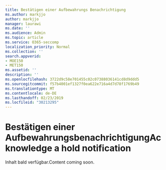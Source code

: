 ```yaml
---
title: Bestätigen einer Aufbewahrungs Benachrichtigung
ms.author: markjjo
author: markjjo
manager: laurawi
ms.date: ''
ms.audience: Admin
ms.topic: article
ms.service: O365-seccomp
localization_priority: Normal
ms.collection: ''
search.appverid:
- MOE150
- MET150
ms.assetid: ''
description: ''
ms.openlocfilehash: 3722d9c58e701455c02c07388036141cd8d9ddd5
ms.sourcegitcommit: f57b4001ef1327f0ea622e716a4d7d78f1769b49
ms.translationtype: MT
ms.contentlocale: de-DE
ms.lasthandoff: 02/23/2019
ms.locfileid: "30213295"
---
```

# <a name="acknowledge-a-hold-notification"></a><span data-ttu-id="ea547-102">Bestätigen einer Aufbewahrungsbenachrichtigung</span><span class="sxs-lookup"><span data-stu-id="ea547-102">Acknowledge a hold notification</span></span> 

<span data-ttu-id="ea547-103">Inhalt bald verfügbar.</span><span class="sxs-lookup"><span data-stu-id="ea547-103">Content coming soon.</span></span>